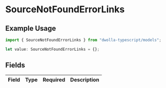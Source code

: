 # SourceNotFoundErrorLinks

## Example Usage

```typescript
import { SourceNotFoundErrorLinks } from "dwolla-typescript/models";

let value: SourceNotFoundErrorLinks = {};
```

## Fields

| Field       | Type        | Required    | Description |
| ----------- | ----------- | ----------- | ----------- |